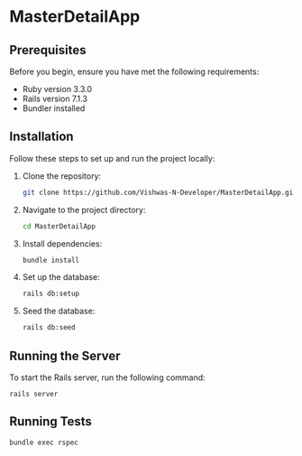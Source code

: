 # MasterDetailApp

## Prerequisites

Before you begin, ensure you have met the following requirements:

- Ruby version 3.3.0
- Rails version 7.1.3
- Bundler installed

## Installation

Follow these steps to set up and run the project locally:

1. Clone the repository:

    ```bash
    git clone https://github.com/Vishwas-N-Developer/MasterDetailApp.git
    ```

2. Navigate to the project directory:

    ```bash
    cd MasterDetailApp
    ```

3. Install dependencies:

    ```bash
    bundle install
    ```

4. Set up the database:

    ```bash
    rails db:setup
    ```

5. Seed the database:

    ```bash
    rails db:seed
    ```

## Running the Server

To start the Rails server, run the following command:

    rails server

## Running Tests

    bundle exec rspec
    